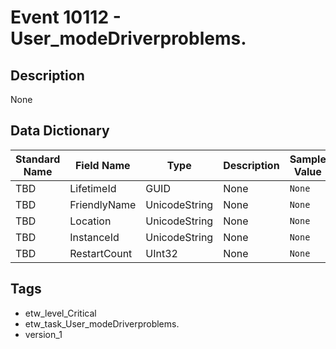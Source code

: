 # Event 10112 - User_modeDriverproblems.

## Description
None

## Data Dictionary
|Standard Name|Field Name|Type|Description|Sample Value|
|---|---|---|---|---|
|TBD|LifetimeId|GUID|None|`None`|
|TBD|FriendlyName|UnicodeString|None|`None`|
|TBD|Location|UnicodeString|None|`None`|
|TBD|InstanceId|UnicodeString|None|`None`|
|TBD|RestartCount|UInt32|None|`None`|

## Tags
* etw_level_Critical
* etw_task_User_modeDriverproblems.
* version_1